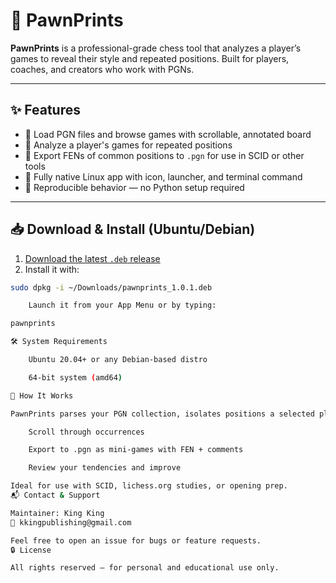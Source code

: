 # 🏰 PawnPrints

**PawnPrints** is a professional-grade chess tool that analyzes a player’s games to reveal their style and repeated positions. Built for players, coaches, and creators who work with PGNs.

---

## ✨ Features

- 📂 Load PGN files and browse games with scrollable, annotated board
- 🧠 Analyze a player's games for repeated positions
- 📌 Export FENs of common positions to `.pgn` for use in SCID or other tools
- 🎯 Fully native Linux app with icon, launcher, and terminal command
- 🔁 Reproducible behavior — no Python setup required

---

## 📥 Download & Install (Ubuntu/Debian)

1. [Download the latest `.deb` release](https://github.com/iaGnikGnik/pawnprints/releases/latest)
2. Install it with:

```bash
sudo dpkg -i ~/Downloads/pawnprints_1.0.1.deb

    Launch it from your App Menu or by typing:

pawnprints

🛠 System Requirements

    Ubuntu 20.04+ or any Debian-based distro

    64-bit system (amd64)

🧪 How It Works

PawnPrints parses your PGN collection, isolates positions a selected player hits often, and lets you:

    Scroll through occurrences

    Export to .pgn as mini-games with FEN + comments

    Review your tendencies and improve

Ideal for use with SCID, lichess.org studies, or opening prep.
📬 Contact & Support

Maintainer: King King
📧 kkingpublishing@gmail.com

Feel free to open an issue for bugs or feature requests.
🔒 License

All rights reserved — for personal and educational use only.
